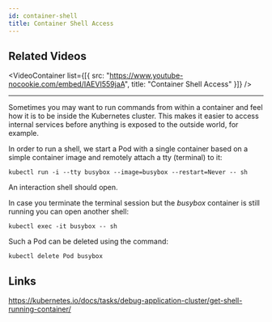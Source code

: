 ```yaml
---
id: container-shell
title: Container Shell Access
---
```


## Related Videos

<VideoContainer
  list={[{
    src: "https://www.youtube-nocookie.com/embed/IAEVI559jaA",
    title: "Container Shell Access"
  }]}
/>

---

Sometimes you may want to run commands from within a container and feel how it is to be inside the Kubernetes cluster. This makes it easier to access internal services before anything is exposed to the outside world, for example.

In order to run a shell, we start a Pod with a single container based on a simple container image and remotely attach a tty (terminal) to it:

    kubectl run -i --tty busybox --image=busybox --restart=Never -- sh

An interaction shell should open.

In case you terminate the terminal session but the _busybox_ container is still running you can open another shell:

    kubectl exec -it busybox -- sh

Such a Pod can be deleted using the command:

    kubectl delete Pod busybox

## Links

https://kubernetes.io/docs/tasks/debug-application-cluster/get-shell-running-container/
